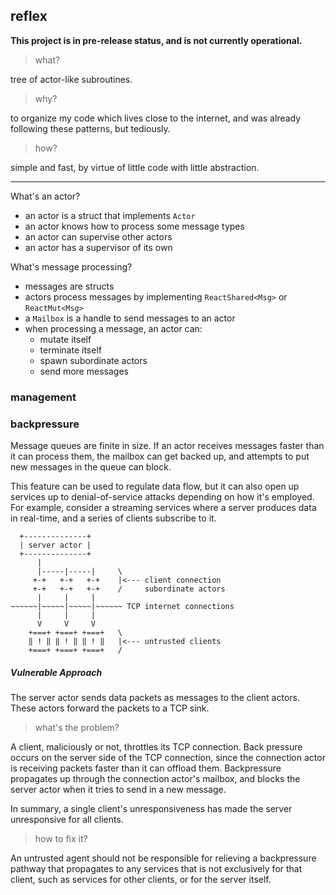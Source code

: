 
## reflex

**This project is in pre-release status, and is not currently operational.**

> what?

 tree of actor-like subroutines. 

> why?

to organize my code which lives close to the internet, and was already following
these patterns, but tediously.

> how?

simple and fast, by virtue of little code with little abstraction.

--- 

What's an actor?

- an actor is a struct that implements `Actor`
- an actor knows how to process some message types
- an actor can supervise other actors
- an actor has a supervisor of its own

What's message processing?

- messages are structs
- actors process messages by implementing `ReactShared<Msg>` or `ReactMut<Msg>`
- a `Mailbox` is a handle to send messages to an actor
- when processing a message, an actor can:
    - mutate itself
    - terminate itself
    - spawn subordinate actors
    - send more messages

### management



### backpressure

Message queues are finite in size. If an actor receives messages faster than it 
can process them, the mailbox can get backed up, and attempts to put new messages
in the queue can block.

This feature can be used to regulate data flow, but it can also open up services 
up to denial-of-service attacks depending on how it's employed. For example, consider
a streaming services where a server produces data in real-time, and a series of 
clients subscribe to it.

```
  +--------------+
  | server actor |
  +--------------+
      |
      |-----|-----|     \
     +-+   +-+   +-+    |<--- client connection
     +-+   +-+   +-+    /     subordinate actors
      |     |     |
~~~~~~|~~~~~|~~~~~|~~~~~~ TCP internet connections
      |     |     |
      V     V     V
    +===+ +===+ +===+   \
    ‖ ! ‖ ‖ ! ‖ ‖ ! ‖   |<--- untrusted clients
    +===+ +===+ +===+   /
```

##### Vulnerable Approach

The server actor sends data packets as messages to the client actors. These actors
forward the packets to a TCP sink.

> what's the problem?

A client, maliciously or not, throttles its TCP connection. Back pressure occurs 
on the server side of the TCP connection, since the connection actor is receiving
packets faster than it can offload them. Backpressure propagates up through the
connection actor's mailbox, and blocks the server actor when it tries to send in
a new message. 

In summary, a single client's unresponsiveness has made the server unresponsive
for all clients.

> how to fix it?

An untrusted agent should not be responsible for relieving a backpressure pathway 
that propagates to any services that is not exclusively for that client, such
as services for other clients, or for the server itself.

